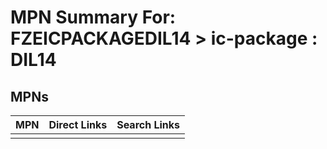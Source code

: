 



# MPN Summary For: FZEICPACKAGEDIL14 > ic-package : DIL14

## MPNs
  

|MPN|Direct Links|Search Links|
| :--- | :--- | :--- |
||||

